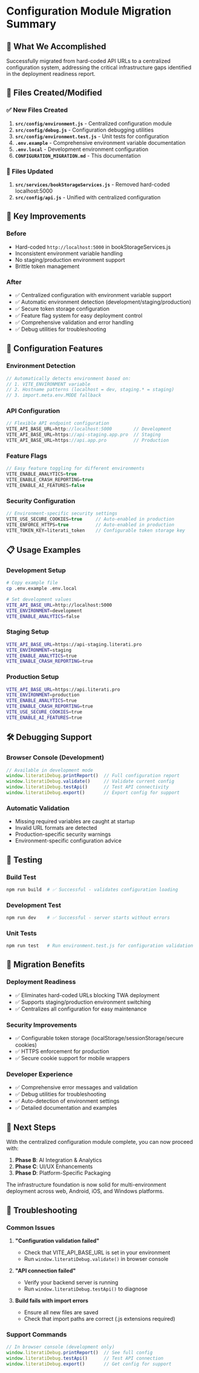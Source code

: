 # Configuration Module Migration Summary

## 🎯 What We Accomplished

Successfully migrated from hard-coded API URLs to a centralized configuration system, addressing the critical infrastructure gaps identified in the deployment readiness report.

## 📁 Files Created/Modified

### ✅ New Files Created
1. **`src/config/environment.js`** - Centralized configuration module
2. **`src/config/debug.js`** - Configuration debugging utilities
3. **`src/config/environment.test.js`** - Unit tests for configuration
4. **`.env.example`** - Comprehensive environment variable documentation
5. **`.env.local`** - Development environment configuration
6. **`CONFIGURATION_MIGRATION.md`** - This documentation

### 🔄 Files Updated
1. **`src/services/bookStorageServices.js`** - Removed hard-coded localhost:5000
2. **`src/config/api.js`** - Unified with centralized configuration

## 🚀 Key Improvements

### Before
- Hard-coded `http://localhost:5000` in bookStorageServices.js
- Inconsistent environment variable handling
- No staging/production environment support
- Brittle token management

### After
- ✅ Centralized configuration with environment variable support
- ✅ Automatic environment detection (development/staging/production)
- ✅ Secure token storage configuration
- ✅ Feature flag system for easy deployment control
- ✅ Comprehensive validation and error handling
- ✅ Debug utilities for troubleshooting

## 🔧 Configuration Features

### Environment Detection
```javascript
// Automatically detects environment based on:
// 1. VITE_ENVIRONMENT variable
// 2. Hostname patterns (localhost = dev, staging.* = staging)
// 3. import.meta.env.MODE fallback
```

### API Configuration
```javascript
// Flexible API endpoint configuration
VITE_API_BASE_URL=http://localhost:5000        // Development
VITE_API_BASE_URL=https://api-staging.app.pro  // Staging
VITE_API_BASE_URL=https://api.app.pro          // Production
```

### Feature Flags
```javascript
// Easy feature toggling for different environments
VITE_ENABLE_ANALYTICS=true
VITE_ENABLE_CRASH_REPORTING=true
VITE_ENABLE_AI_FEATURES=false
```

### Security Configuration
```javascript
// Environment-specific security settings
VITE_USE_SECURE_COOKIES=true     // Auto-enabled in production
VITE_ENFORCE_HTTPS=true          // Auto-enabled in production
VITE_TOKEN_KEY=literati_token    // Configurable token storage key
```

## 📋 Usage Examples

### Development Setup
```bash
# Copy example file
cp .env.example .env.local

# Set development values
VITE_API_BASE_URL=http://localhost:5000
VITE_ENVIRONMENT=development
VITE_ENABLE_ANALYTICS=false
```

### Staging Setup
```bash
VITE_API_BASE_URL=https://api-staging.literati.pro
VITE_ENVIRONMENT=staging
VITE_ENABLE_ANALYTICS=true
VITE_ENABLE_CRASH_REPORTING=true
```

### Production Setup
```bash
VITE_API_BASE_URL=https://api.literati.pro
VITE_ENVIRONMENT=production
VITE_ENABLE_ANALYTICS=true
VITE_ENABLE_CRASH_REPORTING=true
VITE_USE_SECURE_COOKIES=true
VITE_ENABLE_AI_FEATURES=true
```

## 🛠️ Debugging Support

### Browser Console (Development)
```javascript
// Available in development mode
window.literatiDebug.printReport()  // Full configuration report
window.literatiDebug.validate()     // Validate current config
window.literatiDebug.testApi()      // Test API connectivity
window.literatiDebug.export()       // Export config for support
```

### Automatic Validation
- Missing required variables are caught at startup
- Invalid URL formats are detected
- Production-specific security warnings
- Environment-specific configuration advice

## 🧪 Testing

### Build Test
```bash
npm run build  # ✅ Successful - validates configuration loading
```

### Development Test
```bash
npm run dev    # ✅ Successful - server starts without errors
```

### Unit Tests
```bash
npm run test   # Run environment.test.js for configuration validation
```

## 🔄 Migration Benefits

### Deployment Readiness
- ✅ Eliminates hard-coded URLs blocking TWA deployment
- ✅ Supports staging/production environment switching
- ✅ Centralizes all configuration for easy maintenance

### Security Improvements
- ✅ Configurable token storage (localStorage/sessionStorage/secure cookies)
- ✅ HTTPS enforcement for production
- ✅ Secure cookie support for mobile wrappers

### Developer Experience
- ✅ Comprehensive error messages and validation
- ✅ Debug utilities for troubleshooting
- ✅ Auto-detection of environment settings
- ✅ Detailed documentation and examples

## 🎯 Next Steps

With the centralized configuration module complete, you can now proceed with:

1. **Phase B**: AI Integration & Analytics
2. **Phase C**: UI/UX Enhancements
3. **Phase D**: Platform-Specific Packaging

The infrastructure foundation is now solid for multi-environment deployment across web, Android, iOS, and Windows platforms.

## 🐛 Troubleshooting

### Common Issues

1. **"Configuration validation failed"**
   - Check that VITE_API_BASE_URL is set in your environment
   - Run `window.literatiDebug.validate()` in browser console

2. **"API connection failed"**
   - Verify your backend server is running
   - Run `window.literatiDebug.testApi()` to diagnose

3. **Build fails with import errors**
   - Ensure all new files are saved
   - Check that import paths are correct (.js extensions required)

### Support Commands

```javascript
// In browser console (development only)
window.literatiDebug.printReport()  // See full config
window.literatiDebug.testApi()      // Test API connection
window.literatiDebug.export()       // Get config for support
```